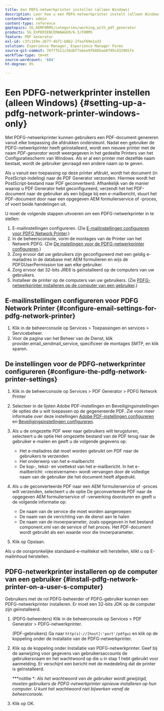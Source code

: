 ```yaml
---
title: Een PDFG-netwerkprinter instellen (alleen Windows)
description: Leer hoe u een PDFG-netwerkprinter instelt (alleen Windows)
contentOwner: admin
content-type: reference
geptopics: SG_AEMFORMS/categories/working_with_pdf_generator
products: SG_EXPERIENCEMANAGER/6.5/FORMS
feature: PDF Generator
exl-id: c3fc159e-2677-4b71-b0b2-2feaf69e1a32
solution: Experience Manager, Experience Manager Forms
source-git-commit: 76fffb11c56dbf7ebee9f6805ae0799cd32985fe
workflow-type: tm+mt
source-wordcount: '604'
ht-degree: 0%

---
```


# Een PDFG-netwerkprinter instellen (alleen Windows) {#setting-up-a-pdfg-network-printer-windows-only}

Met PDFG-netwerkprinter kunnen gebruikers een PDF-document genereren vanuit elke toepassing die afdrukken ondersteunt. Nadat een gebruiker de PDFG-netwerkprinter heeft geïnstalleerd, wordt een nieuwe printer met de naam *PDF-generator* wordt weergegeven in het gedeelte Printers van het Configuratiescherm van Windows. Als er al een printer met dezelfde naam bestaat, wordt de gebruiker gevraagd een andere naam op te geven.

Als u vanuit een toepassing op deze printer afdrukt, wordt het document (in PostScript-indeling) naar de PDF Generator verzonden. Hiermee wordt het PostScript-bestand naar PDF geconverteerd. Afhankelijk van de manier waarop u PDF Generator hebt geconfigureerd, verzendt het het PDF-document naar de gebruiker als een bijlage bij een e-mailbericht, stuurt het PDF-document door naar een opgegeven AEM formulierservice of -proces, of voert beide handelingen uit.

U moet de volgende stappen uitvoeren om een PDFG-netwerkprinter in te stellen:

1. E-mailinstellingen configureren. (Zie [E-mailinstellingen configureren voor PDFG Network Printer](setting-pdfg-network-printer-windows.md#configure-email-settings-for-pdfg-network-printer).)
1. In de beheersconsole, vorm de montages van de Printer van het Netwerk PDFG. (Zie [De instellingen voor de PDFG-netwerkprinter configureren](setting-pdfg-network-printer-windows.md#configure-the-pdfg-network-printer-settings).)
1. Zorg ervoor dat uw gebruikers zijn geconfigureerd met een geldig e-mailadres in de database met AEM formulieren en wijs de PDFGUserPermission toe aan elke gebruiker. <!-- Fix broken link See Setting up and organizing users -->
1. Zorg ervoor dat 32-bits JRE6 is geïnstalleerd op de computers van uw gebruikers.
1. Installeer de printer op de computers van uw gebruikers. (Zie [PDFG-netwerkprinter installeren op de computer van een gebruiker](setting-pdfg-network-printer-windows.md#install-pdfg-network-printer-on-a-user-s-computer).)

## E-mailinstellingen configureren voor PDFG Network Printer {#configure-email-settings-for-pdfg-network-printer}

1. Klik in de beheerconsole op Services > Toepassingen en services > Servicebeheer.
1. Voor de pagina van het Beheer van de Dienst, klik provider.email_sendmail_service, specificeer de montages SMTP, en klik sparen.

## De instellingen voor de PDFG-netwerkprinter configureren {#configure-the-pdfg-network-printer-settings}

1. Klik in de beheerconsole op Services > PDF Generator > PDFG Network Printer
1. Selecteer in de lijsten Adobe PDF-instellingen en Beveiligingsinstellingen de opties die u wilt toepassen op de gegenereerde PDF. Zie voor meer informatie over deze instellingen [Adobe PDF-instellingen configureren](/help/forms/using/admin-help/configuring-pdf-settings.md#configuring-adobe-pdf-settings) en [Beveiligingsinstellingen configureren](/help/forms/using/admin-help/configuring-security-settings.md#configuring-security-settings).
1. Als u de omgezette PDF weer naar gebruikers wilt terugsturen, selecteert u de optie Het omgezette bestand van de PDF terug naar de gebruiker e-mailen en geeft u de volgende gegevens op:

   * Het e-mailadres dat moet worden gebruikt om PDF naar de gebruikers te verzenden
   * Het onderwerp van het e-mailbericht
   * De kop-, tekst- en voettekst van het e-mailbericht. In het e-mailbericht: &lt;receivername> wordt vervangen door de volledige naam van de gebruiker die het document heeft afgedrukt.

1. Als u de geconverteerde PDF naar een AEM formulierservice of -proces wilt verzenden, selecteert u de optie De geconverteerde PDF naar de opgegeven AEM formulierservice of -verwerking doorsturen en geeft u de volgende informatie op:

   * De naam van de service die moet worden aangeroepen
   * De naam van de verrichting van de dienst aan te halen
   * De naam van de invoerparameter, zoals opgegeven in het bestand component.xml van de service of het proces. Het PDF-document wordt gebruikt als een waarde voor die invoerparameter.

1. Klik op Opslaan.

Als u de oorspronkelijke standaard-e-mailtekst wilt herstellen, klikt u op E-mailinhoud herstellen.

## PDFG-netwerkprinter installeren op de computer van een gebruiker {#install-pdfg-network-printer-on-a-user-s-computer}

Gebruikers met de rol PDFG-beheerder of PDFG-gebruiker kunnen een PDFG-netwerkprinter installeren. Er moet een 32-bits JDK op de computer zijn geïnstalleerd.

1. (PDFG-beheerders) Klik in de beheerconsole op Services > PDF Generator > PDFG-netwerkprinter.

   (PDF-gebruikers) Ga naar `http(s)://[host]:'port'/pdfgui` en klik op de koppeling onder de installatie van de PDFG-netwerkprinter.

1. Klik op de koppeling onder Installatie van PDFG-netwerkprinter. Geef bij de aanwijzing voor gegevens van gebruikersaccounts de gebruikersnaam en het wachtwoord op die u in stap 1 hebt gebruikt voor aanmelding. Er verschijnt een bericht met de mededeling dat de printer is geïnstalleerd.

   ***notitie **: Als het wachtwoord van de gebruiker wordt gewijzigd, moeten gebruikers de PDFG-netwerkprinter opnieuw installeren op hun computer. U kunt het wachtwoord niet bijwerken vanaf de beheerconsole.*

1. Klik op OK.
